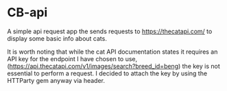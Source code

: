 
# CB-api
A simple api request app the sends requests to https://thecatapi.com/ to display some basic info about cats.

It is worth noting that while the cat API documentation states it requires an API key for the endpoint I have chosen to use,
(https://api.thecatapi.com/v1/images/search?breed_id=beng)
the key is not essential to perform a request. I decided to attach the key by using the HTTParty gem anyway via header.
